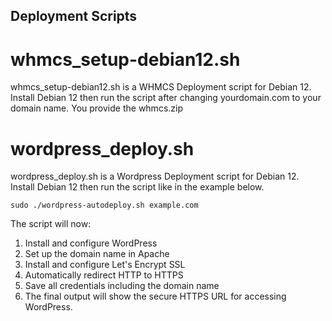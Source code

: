   ## Deployment Scripts
# whmcs_setup-debian12.sh
whmcs_setup-debian12.sh is a WHMCS Deployment script for Debian 12. Install Debian 12 then run the script after changing yourdomain.com to your domain name. You provide the whmcs.zip

# wordpress_deploy.sh
wordpress_deploy.sh is a Wordpress Deployment script for Debian 12. Install Debian 12 then run the script like in the example below.

`sudo ./wordpress-autodeploy.sh example.com`

The script will now:

1. Install and configure WordPress
2. Set up the domain name in Apache
3. Install and configure Let's Encrypt SSL
4. Automatically redirect HTTP to HTTPS
5. Save all credentials including the domain name
6. The final output will show the secure HTTPS URL for accessing WordPress.
